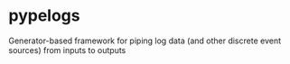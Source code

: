 pypelogs
========

Generator-based framework for piping log data (and other discrete event sources) from inputs to outputs
